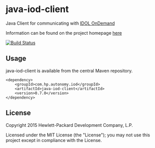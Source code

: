 # java-iod-client

Java Client for communicating with [IDOL OnDemand](http://www.idolondemand.com)

Information can be found on the project homepage [here](http://hpautonomy.github.io/java-iod-client)

[![Build Status](https://travis-ci.org/hpautonomy/java-iod-client.svg?branch=master)](https://travis-ci.org/hpautonomy/java-iod-client)

## Usage

java-iod-client is available from the central Maven repository.

    <dependency>
        <groupId>com.hp.autonomy.iod</groupId>
        <artifactId>java-iod-client</artifactId>
        <version>0.7.0</version>
    </dependency>

## License
Copyright 2015 Hewlett-Packard Development Company, L.P.

Licensed under the MIT License (the "License"); you may not use this project except in compliance with the License.
